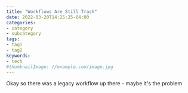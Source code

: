 ```yaml
---
title: "Workflows Are Still Trash"
date: 2022-03-20T14:25:25-04:00
categories:
- category
- subcategory
tags:
- tag1
- tag2
keywords:
- tech
#thumbnailImage: //example.com/image.jpg
---
```

Okay so there was a legacy workflow up there - maybe it's the problem
<!--more-->
